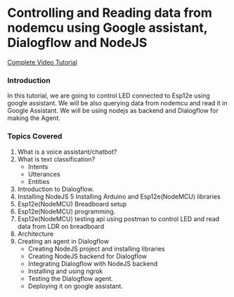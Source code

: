# Controlling and Reading data from nodemcu using Google assistant, Dialogflow and NodeJS
[Complete Video Tutorial](https://www.youtube.com/watch?v=5_0MSxCIeE8)

### Introduction
In this tutorial, we are going to control LED connected to Esp12e using google assistant. We will be also querying data from nodemcu and read it in Google Assistant. We will be using nodejs as backend and Dialogflow for making the Agent.

### Topics Covered

1. What is a voice assistant/chatbot?
2. What is text classification?
	* Intents
	* Utterances
	* Entities
3. Introduction to Dialogflow.
4. Installing NodeJS
5 Installing Arduino and Esp12e(NodeMCU) libraries
6. Esp12e(NodeMCU) Breadboard setup
7. Esp12e(NodeMCU) programming.
8. Esp12e(NodeMCU) testing api using postman to control LED and read data from LDR on breadboard
9. Architecture
10. Creating an agent in Dialogflow
	* Creating NodeJS project and installing libraries
	* Creating NodeJS backend for Dialogflow
	* Integrating Dialogflow with NodeJS backend
	* Installing and using ngrok
	* Testing the Dialogflow agent.
	* Deploying it on google assistant.


